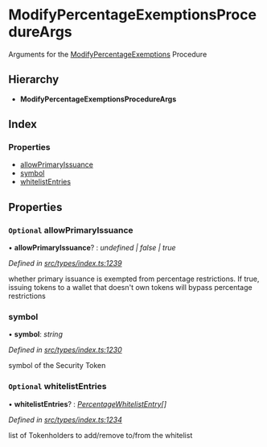 # ModifyPercentageExemptionsProcedureArgs

Arguments for the [ModifyPercentageExemptions](../enums/_types_index_.proceduretype.md#modifypercentageexemptions) Procedure

## Hierarchy

* **ModifyPercentageExemptionsProcedureArgs**

## Index

### Properties

* [allowPrimaryIssuance](_types_index_.modifypercentageexemptionsprocedureargs.md#optional-allowprimaryissuance)
* [symbol](_types_index_.modifypercentageexemptionsprocedureargs.md#symbol)
* [whitelistEntries](_types_index_.modifypercentageexemptionsprocedureargs.md#optional-whitelistentries)

## Properties

### `Optional` allowPrimaryIssuance

• **allowPrimaryIssuance**? : _undefined \| false \| true_

_Defined in_ [_src/types/index.ts:1239_](https://github.com/PolymathNetwork/polymath-sdk/blob/550676f/src/types/index.ts#L1239)

whether primary issuance is exempted from percentage restrictions. If true, issuing tokens to a wallet that doesn't own tokens will bypass percentage restrictions

### symbol

• **symbol**: _string_

_Defined in_ [_src/types/index.ts:1230_](https://github.com/PolymathNetwork/polymath-sdk/blob/550676f/src/types/index.ts#L1230)

symbol of the Security Token

### `Optional` whitelistEntries

• **whitelistEntries**? : [_PercentageWhitelistEntry_](_types_index_.percentagewhitelistentry.md)_\[\]_

_Defined in_ [_src/types/index.ts:1234_](https://github.com/PolymathNetwork/polymath-sdk/blob/550676f/src/types/index.ts#L1234)

list of Tokenholders to add/remove to/from the whitelist

